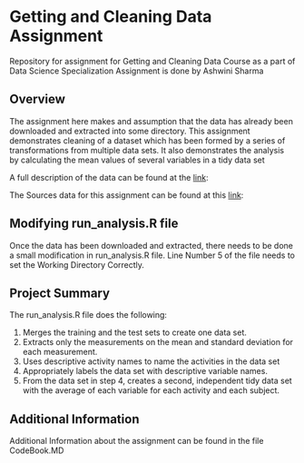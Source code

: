 # Getting and Cleaning Data Assignment

Repository for assignment for Getting and Cleaning Data Course as a part of Data Science Specialization 
Assignment is done by Ashwini Sharma

## Overview
The assignment here makes and assumption that the data has already been downloaded and extracted into some directory. This assignment demonstrates cleaning of a dataset which has been formed by a series of transformations from multiple data sets. 
It also demonstrates the analysis by calculating the mean values of several variables in a tidy data set 

A full description of the data can be found at the [link](http://archive.ics.uci.edu/ml/datasets/Human+Activity+Recognition+Using+Smartphones): 


The Sources data for this assignment can be found at this [link](https://d396qusza40orc.cloudfront.net/getdata%2Fprojectfiles%2FUCI%20HAR%20Dataset.zip):


## Modifying run_analysis.R file
Once the data has been downloaded and extracted, there needs to be done a small modification in run_analysis.R file. 
Line Number 5 of the file needs to set the Working Directory Correctly. 


## Project Summary
The run_analysis.R file does the following:

1. Merges the training and the test sets to create one data set.
2. Extracts only the measurements on the mean and standard deviation for each measurement.
3. Uses descriptive activity names to name the activities in the data set
4. Appropriately labels the data set with descriptive variable names.
5. From the data set in step 4, creates a second, independent tidy data set with the average of each variable for each activity and each subject.

## Additional Information
Additional Information about the assignment can be found in the file CodeBook.MD
